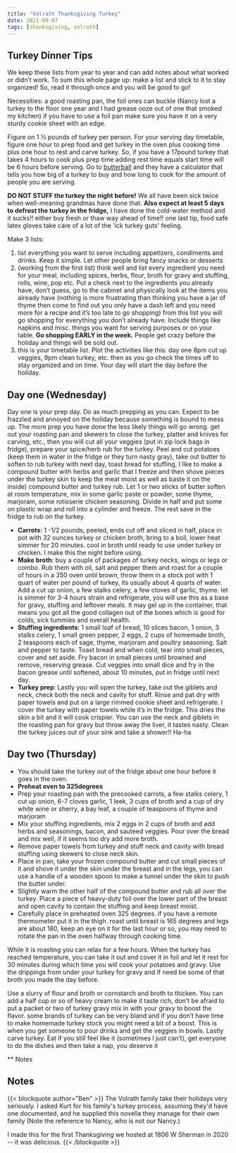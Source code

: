 ```yaml
---
title: "Volrath Thanksgiving Turkey"
date: 2021-09-07
tags: [thanksgiving, volrath]
---
```


## Turkey Dinner Tips

We keep these lists from year to year and can add notes about what worked or didn’t work. To sum this whole page up:
make a list and stick to it to stay organized! So, read it through once and you will be good to go!

Necessities: a good roasting pan, the foil ones can buckle (Nancy lost a turkey to the floor one year and I had grease ooze out of one that smoked my kitchen) if you have to use a foil pan make sure you have it on a very sturdy cookie sheet with an edge.

Figure on 1 ½ pounds of turkey per person. For your serving day timetable, figure one hour to prep food and get turkey in the oven plus cooking time plus one hour to rest and carve turkey. So, if you have a 17pound turkey that takes 4 hours to cook plus prep time adding rest time equals start time will be 6 hours before serving. Go to [butterball](https://www.butterball.com/calculators-conversions) and they have a calculator that tells you how big of a turkey to buy and how long to cook for the amount of people you are serving.

**DO NOT STUFF the turkey the night before!** We all have been sick twice when well-meaning grandmas have done that. **Also expect at least 5 days to defrost the turkey in the fridge,** I have done the cold-water method and it sucks!! either buy fresh or thaw way ahead of time!! one last tip, food safe latex gloves take care of a lot of the 'ick turkey guts' feeling.

Make 3 lists:

1. list everything you want to serve including appetizers, condiments and drinks. Keep it simple. Let other people bring fancy snacks or desserts
1. (working from the first list) think well and list every ingredient you need for your meal, including spices, herbs, flour, broth for gravy and stuffing, rolls, wine, pop etc. Put a check next to the ingredients you already have, don’t guess, go to the cabinet and physically look at the items you already have (nothing is more frustrating than thinking you have a jar of thyme then come to find out you only have a dash left and you need more for a recipe and it’s too late to go shopping) from this list you will go shopping for everything you don’t already have. Include things like napkins and misc. things you want for serving purposes or on your table. **Go shopping EARLY in the week.** People get crazy before the holiday and things will be sold out.
1. this is your timetable list. Plot the activities like this: day one 8pm cut up veggies, 9pm clean turkey, etc. then as you go check the times off to stay organized and on time. Your day will start the day before the holiday.

## Day one (Wednesday)
Day one is your prep day. Do as much prepping as you can. Expect to be frazzled and annoyed on the holiday because something is bound to mess up. The more prep you have done the less likely things will go wrong. get out your roasting pan and skewers to close the turkey, platter and knives for carving, etc., then you will cut all your veggies (put in zip lock bags in fridge), prepare your spice/herb rub for the turkey. Peel and cut potatoes (keep them in water in the fridge or they turn nasty gray), take out butter to soften to rub turkey with next day, toast bread for stuffing, I like to make a compound butter with herbs and garlic that I freeze and then shove pieces under the turkey skin to keep the meat moist as well as baste it on the inside) compound butter and turkey rub.  Let 1 or two sticks of butter soften at room temperature, mix in some garlic paste or powder, some thyme, marjoram, some rotisserie chicken seasoning. Divide in half and put some on plastic wrap and roll into a cylinder and freeze. The rest save in the fridge to rub on the turkey. 

* **Carrots**: 1 -1/2 pounds, peeled, ends cut off and sliced in half, place in pot with 32 ounces turkey or chicken broth, bring to a boil, lower heat simmer for 20 minutes. cool in broth until ready to use under turkey or chicken. I make this the night before using.
* **Make broth**: buy a couple of packages of turkey necks, wings or legs or combo. Rub them with oil, salt and pepper them and roast for a couple of hours in a 350 oven until brown, throw them in a stock pot with 1 quart of water per pound of turkey, its usually about 4 quarts of water. Add a cut up onion, a few stalks celery, a few cloves of garlic, thyme. let is simmer for 3-4 hours strain and refrigerate, you will use this as a base for gravy, stuffing and leftover meals. It may gel up in the container, that means you got all the good collagen out of the bones which is good for colds, sick tummies and overall health.
* **Stuffing ingredients**: 1 small loaf of bread, 10 slices bacon, 1 onion, 3 stalks celery, 1 small green pepper, 2 eggs, 2 cups of homemade broth, 2 teaspoons each of sage, thyme, marjoram and poultry seasoning. Salt and pepper to taste. Toast bread and when cold, tear into small pieces, cover and set aside. Fry bacon in small pieces until browned and remove, reserving grease. Cut veggies into small dice and fry in the bacon grease until softened, about 10 minutes, put in fridge until next day.
* **Turkey prep**: Lastly you will open the turkey, take out the giblets and neck, check both the neck and cavity for stuff. Rinse and pat dry with paper towels and put on a large rimmed cookie sheet and refrigerate. I cover the turkey with paper towels while it’s in the fridge. This dries the skin a bit and it will cook crispier. You can use the neck and giblets in the roasting pan for gravy but throw away the liver, it tastes nasty. Clean the turkey juices out of your sink and take a shower!! Ha-ha

## Day two (Thursday)
* You should take the turkey out of the fridge about one hour before it goes in the oven.
* **Preheat oven to 325degrees**
* Prep your roasting pan with the precooked carrots, a few stalks celery, 1 cut up onion, 6-7 cloves garlic, 1 leek, 3 cups of broth and a cup of dry white wine or sherry, a bay leaf, a couple of teaspoons of thyme and marjoram
* Mix your stuffing ingredients, mix 2 eggs in 2 cups of broth and add herbs and seasonings, bacon, and sauteed veggies. Pour over the bread and mix well, if it seems too dry add more broth.
* Remove paper towels from turkey and stuff neck and cavity with bread stuffing using skewers to close neck skin.
* Place in pan, take your frozen compound butter and cut small pieces of it and shove it under the skin under the breast and in the legs, you can use a handle of a wooden spoon to make a tunnel under the skin to push the butter under.
* Slightly warm the other half of the compound butter and rub all over the turkey. Place a piece of heavy-duty foil over the lower part of the breast and open cavity to contain the stuffing and keep breast moist.
* Carefully place in preheated oven 325 degrees. if you have a remote thermometer put it in the thigh. roast until breast is 165 degrees and legs are about 180, keep an eye on it for the last hour or so, you may need to rotate the pan in the oven halfway through cooking time.

While it is roasting you can relax for a few hours. When the turkey has reached temperature, you can take it out and cover it in foil and let it rest for 30 minutes during which time you will cook your potatoes and gravy. Use the drippings from under your turkey for gravy and if need be some of that broth you made the day before.

Use a slurry of flour and broth or cornstarch and broth to thicken. You can add a half cup or so of heavy cream to make it taste rich, don’t be afraid to put a packet or two of turkey gravy mix in with your gravy to boost the flavor. some brands of turkey can be very bland and if you don’t have time to make homemade turkey stock you might need a bit of a boost. This is when you get someone to pour drinks and get the veggies in bowls. Lastly carve turkey. Eat if you still feel like it (sometimes I just can’t), get everyone to do the dishes and then take a nap, you deserve it

** Notes

## Notes
{{< blockquote author="Ben" >}}
The Volrath family take their holidays very seriously. I asked Kurt for his family's turkey process, assuming they'd have one documented, and he supplied this novella they manage for their own family (Note the reference to Nancy, who is not _our_ Nancy.)

I made this for the first Thanksgiving we hosted at 1806 W Sherman in 2020 -- it was delicious.
{{< /blockquote >}}

